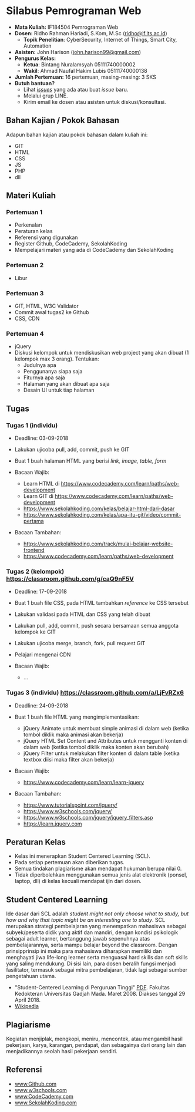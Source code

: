 # Silabus Pemrograman Web

* **Mata Kuliah:** IF184504 Pemrograman Web
* **Dosen:** Ridho Rahman Hariadi, S.Kom, M.Sc (ridho@if.its.ac.id)
   * **Topik Penelitian**: CyberSecurity, Internet of Things, Smart City, Automation
* **Asisten:** John Harison (john.harison99@gmail.com)
* **Pengurus Kelas:** 
   * **Ketua**: Bintang Nuralamsyah 05111740000002
   * **Wakil**: Ahmad Naufal Hakim Lubis 05111740000138
* **Jumlah Pertemuan:** 16 pertemuan, masing-masing: 3 SKS
* **Butuh bantuan?**
   * Lihat [_issues_](https://github.com/2018-PemrogramanWeb-B/2018-PemrogramanWeb-B.github.io/issues) yang ada atau buat _issue_ baru.
   * Melalui grup LINE.
   * Kirim email ke dosen atau asisten untuk diskusi/konsultasi.

## Bahan Kajian / Pokok Bahasan
Adapun bahan kajian atau pokok bahasan dalam kuliah ini:
* GIT
* HTML
* CSS
* JS
* PHP
* dll

## Materi Kuliah
### Pertemuan 1
* Perkenalan
* Peraturan kelas
* Referensi yang digunakan
* Register Github, CodeCademy, SekolahKoding
* Mempelajari materi yang ada di CodeCademy dan SekolahKoding

### Pertemuan 2
* Libur

### Pertemuan 3
* GIT, HTML, W3C Validator
* Commit awal tugas2 ke Github
* CSS, CDN

### Pertemuan 4
* jQuery
* Diskusi kelompok untuk mendiskusikan web project yang akan dibuat (1 kelompok max 3 orang). Tentukan:
  * Judulnya apa
  * Penggunanya siapa saja
  * Fiturnya apa saja
  * Halaman yang akan dibuat apa saja
  * Desain UI untuk tiap halaman

## Tugas
### Tugas 1 (individu)
* Deadline: 03-09-2018
* Lakukan ujicoba pull, add, commit, push ke GIT
* Buat 1 buah halaman HTML yang berisi _link, image, table, form_

* Bacaan Wajib:
  * Learn HTML di https://www.codecademy.com/learn/paths/web-development
  * Learn GIT di https://www.codecademy.com/learn/paths/web-development
  * https://www.sekolahkoding.com/kelas/belajar-html-dari-dasar
  * https://www.sekolahkoding.com/kelas/apa-itu-git/video/commit-pertama
* Bacaan Tambahan:
  * https://www.sekolahkoding.com/track/mulai-belajar-website-frontend
  * https://www.codecademy.com/learn/paths/web-development

### Tugas 2 (kelompok) https://classroom.github.com/g/caQ9nF5V
* Deadline: 17-09-2018
* Buat 1 buah file CSS, pada HTML tambahkan _reference_ ke CSS tersebut 
* Lakukan validasi pada HTML dan CSS yang telah dibuat
* Lakukan pull, add, commit, push secara bersamaan semua anggota kelompok ke GIT
* Lakukan ujicoba merge, branch, fork, pull request GIT
* Pelajari mengenai CDN

* Bacaan Wajib:
  * ...

### Tugas 3 (individu) https://classroom.github.com/a/LjFvRZx6
* Deadline: 24-09-2018
* Buat 1 buah file HTML yang mengimplementasikan:
  * jQuery Animate untuk membuat simple animasi di dalam web (ketika tombol diklik maka animasi akan bekerja) 
  * jQuery HTML Set Content and Attributes untuk mengganti konten di dalam web (ketika tombol diklik maka konten akan berubah) 
  * jQuery Filter untuk melakukan filter konten di dalam table (ketika textbox diisi maka filter akan bekerja)
  
* Bacaan Wajib:
  * https://www.codecademy.com/learn/learn-jquery
* Bacaan Tambahan:
  * https://www.tutorialspoint.com/jquery/
  * https://www.w3schools.com/jquery/
  * https://www.w3schools.com/jquery/jquery_filters.asp
  * https://learn.jquery.com

## Peraturan Kelas
* Kelas ini menerapkan Student Centered Learning (SCL).
* Pada setiap pertemuan akan diberikan tugas.
* Semua tindakan plagiarisme akan mendapat hukuman berupa nilai 0.
* Tidak diperbolehkan menggunakan semua jenis alat elektronik (ponsel, laptop, dll) di kelas kecuali mendapat ijin dari dosen.

## Student Centered Learning
Ide dasar dari SCL adalah _student might not only choose what to study, but how and why that topic might be an interesting one to study_.
SCL merupakan strategi pembelajaran yang menempatkan mahasiswa sebagai subyek/peserta didik yang aktif dan mandiri, dengan kondisi psikologik sebagai adult learner, bertanggung jawab sepenuhnya atas pembelajarannya, serta mampu belajar beyond the classroom. Dengan prinsipprinsip ini maka para mahasiswa diharapkan memiliki dan menghayati jiwa life-long learner serta menguasai hard skills dan soft skills yang saling mendukung. Di sisi lain, para dosen beralih fungsi menjadi fasilitator, termasuk sebagai mitra pembelajaran, tidak lagi sebagai sumber pengetahuan utama.

* "Student-Centered Learning di Perguruan Tinggi" [PDF](https://luk.staff.ugm.ac.id/mmp/Harsono/SCLdiPT.pdf). Fakultas Kedokteran Universitas Gadjah Mada. Maret 2008. Diakses tanggal 29 April 2018.
* [Wikipedia](https://id.wikipedia.org/wiki/Pembelajaran_berpusat_pada_siswa)

## Plagiarisme
Kegiatan menjiplak, mengkopi, meniru, mencontek, atau mengambil hasil pekerjaan, karya, karangan, pendapat, dan sebagainya dari orang lain dan menjadikannya seolah hasil pekerjaan sendiri. 

## Referensi
* www.Github.com
* www.w3schools.com
* www.CodeCademy.com
* www.SekolahKoding.com

